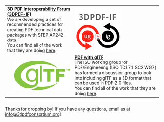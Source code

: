 |                                                              |                                                              |
| ------------------------------------------------------------ | ------------------------------------------------------------ |
| [**3D PDF Interoperability Forum (3DPDF-IF)**](https://github.com/3D-PDF-Consortium/3DPDF-IF-Epic-1)<br />We are developing a set of recommended practices for creating PDF technical data packages with STEP AP242 data. <br>You can find all of the work that they are doing [here](https://github.com/3D-PDF-Consortium/3DPDF-IF-Epic-1). | <img style="float:left" src="img/3dpdfif.png">               |
| <img style="float:right" src="img/gltf.png">                 | [**PDF with glTF**](https://github.com/3D-PDF-Consortium/PDF-with-glTF)<br>The ISO working group for PDF/Engineering (ISO TC171 SC2 WG7) has formed a discussion group to look into including glTF as a 3D format that can be used in PDF 2.0 files.<br>You can find all of the work that they are doing [here](https://github.com/3D-PDF-Consortium/PDF-with-glTF). |


---

Thanks for dropping by! If you have any questions, email us at info@3dpdfconsortium.org!
